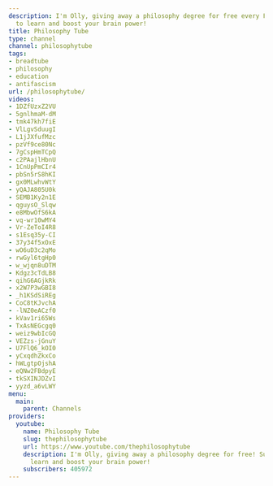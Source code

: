 ```yaml
---
description: I'm Olly, giving away a philosophy degree for free every Friday! Subscribe
  to learn and boost your brain power!
title: Philosophy Tube
type: channel
channel: philosophytube
tags:
- breadtube
- philosophy
- education
- antifascism
url: /philosophytube/
videos:
- 1DZfUzxZ2VU
- 5gnlhmaM-dM
- tmk47kh7fiE
- VlLgvSduugI
- L1jJXfufMzc
- pzVf9ce80Nc
- 7gCspHmTCpQ
- c2PAajlHbnU
- 1CnUpPmCIr4
- pbSn5rS8hKI
- gx0MLwhvWtY
- yQAJA805U0k
- SEMB1Ky2n1E
- qguysO_Slqw
- e8MbwOfS6kA
- vq-wr10wMY4
- Vr-ZeToI4R8
- s1Esq35y-CI
- 37y34f5xOxE
- wO6uD3c2qMo
- rwGyl6tgHp0
- w_wjqn8uDTM
- Kdgz3cTdLB8
- qihG6AGjkRk
- x2W7P3wGBI8
- _h1KSdSiREg
- CoC8tKJvchA
- -lNZ0eACzf0
- kVav1ri65Ws
- TxAsNEGcgq0
- weiz9wbIcGQ
- VEZzs-jGnuY
- U7FlQ6_kOI0
- yCxqdhZkxCo
- hWLgtpOjshA
- eQNw2FBdpyE
- tkSXINJDZvI
- yyzd_a6vLWY
menu:
  main:
    parent: Channels
providers:
  youtube:
    name: Philosophy Tube
    slug: thephilosophytube
    url: https://www.youtube.com/thephilosophytube
    description: I'm Olly, giving away a philosophy degree for free! Subscribe to
      learn and boost your brain power!
    subscribers: 405972
---
```

